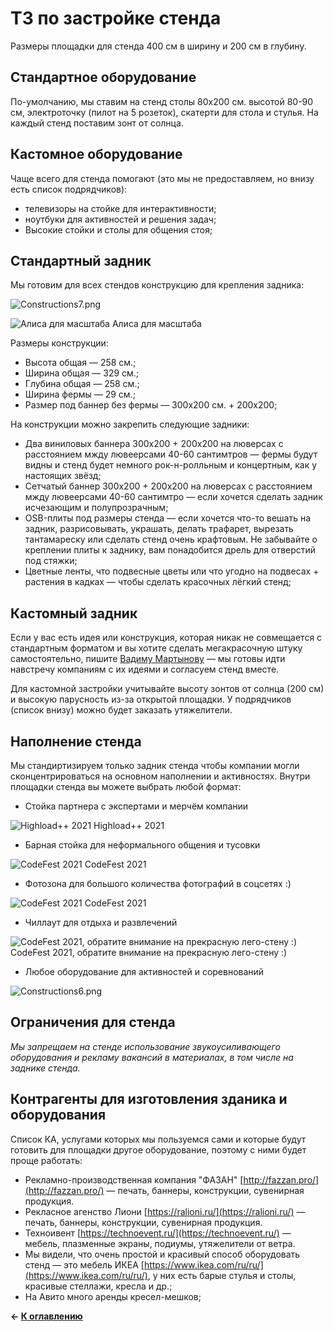 # ТЗ по застройке стенда

Размеры площадки для стенда 400 см в ширину и 200 см в глубину.

## Стандартное оборудование

По-умолчанию, мы ставим на стенд столы 80х200 см. высотой 80-90 см, электроточку (пилот на 5 розеток), скатерти для стола и стулья. На каждый стенд поставим зонт от солнца.

## Кастомное оборудование

Чаще всего для стенда помогают (это мы не предоставляем, но внизу есть список подрядчиков):

- телевизоры на стойке для интерактивности;
- ноутбуки для активностей и решения задач;
- Высокие стойки и столы для общения стоя;

## Стандартный задник

Мы готовим для всех стендов конструкцию для крепления задника:

![Constructions7.png](Constructions7.png)

![Алиса для масштаба](Constructions1.png)
Алиса для масштаба

Размеры конструкции:

- Высота общая — 258 см.;
- Ширина общая — 329 см.;
- Глубина общая — 258 см.;
- Ширина фермы — 29 см.;
- Размер под баннер без фермы — 300х200 см. + 200х200;

На конструкции можно закрепить следующие задники:

- Два виниловых баннера 300х200 + 200х200 на люверсах с расстоянием мжду лювеерсами 40-60 сантимтров — фермы будут видны и стенд будет немного рок-н-ролльным и концертным, как у настоящих звёзд;
- Сетчатый баннер 300х200 + 200х200 на люверсах с расстоянием мжду лювеерсами 40-60 сантимтро — если хочется сделать задник исчезающим и полупрозрачным;
- OSB-плиты под размеры стенда — если хочется что-то вешать на задник, разрисовывать, украшать, делать трафарет, вырезать тантамареску или сделать стенд очень крафтовым. Не забывайте о креплении плиты к заднику, вам понадобится дрель для отверстий под стяжки;
- Цветные ленты, что подвесные цветы или что угодно на подвесах + растения в кадках — чтобы сделать красочных лёгкий стенд;


## Кастомный задник

Если у вас есть идея или конструкция, которая никак не совмещается с стандартным форматом и вы хотите сделать мегакрасочную штуку самостоятельно, пишите [Вадиму Мартынову](https://t.me/Vadimyan) — мы готовы идти навстречу компаниям с их идеями и согласуем стенд вместе.

Для кастомной застройки учитывайте высоту зонтов от солнца (200 см) и высокую парусность из-за открытой площадки. У подрядчиков (список внизу) можно будет заказать утяжелители.

## Наполнение стенда

Мы стандиртизируем только задник стенда чтобы компании могли сконцентрироваться на основном наполнении и активностях. Внутри площадки стенда вы можете выбрать любой формат:

- Стойка партнера с экспертами и мерчём компании

![Highload++ 2021](Constructions2.png)
Highload++ 2021

- Барная стойка для неформального общения и тусовки

![CodeFest 2021](Constructions3.png)
CodeFest 2021

- Фотозона для большого количества фотографий в соцсетях :)

![CodeFest 2021](Constructions4.png)
CodeFest 2021

- Чиллаут для отдыха и развлечений

![CodeFest 2021, обратите внимание на прекрасную лего-стену :)](Constructions5.png)
CodeFest 2021, обратите внимание на прекрасную лего-стену :)

- Любое оборудование для активностей и соревнований

![Constructions6.png](Constructions6.png)

## Ограничения для стенда

*Мы запрещаем на стенде использование звукоусиливающего оборудования и рекламу вакансий в материалах, в том числе на заднике стенда.* 

## Контрагенты для изготовления зданика и оборудования

Список КА, услугами которых мы пользуемся сами и которые будут готовить для площадки другое оборудование, поэтому с ними будет проще работать:

- Рекламно-производственная компания "ФАЗАН" [http://fazzan.pro/](http://fazzan.pro/) — печать, баннеры, конструкции, сувенирная продукция.
- Рекласное агенство Лиони [https://ralioni.ru/](https://ralioni.ru/) — печать, баннеры, конструкции, сувенирная продукция.
- Техноивент [https://technoevent.ru/](https://technoevent.ru/) — мебель, плазменные экраны, подиумы, утяжелители от ветра.
- Мы видели, что очень простой и красивый способ оборудовать стенд — это мебель ИКЕА [https://www.ikea.com/ru/ru/](https://www.ikea.com/ru/ru/), у них есть барые стулья и столы, красивые стеллажи, кресла и др.;
- На Авито много аренды кресел-мешков;

**← [К оглавлению](../README.md)**